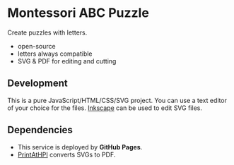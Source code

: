 Montessori ABC Puzzle
=====================

Create puzzles with letters.

- open-source
- letters always compatible
- SVG & PDF for editing and cutting

Development
-----------

This is a pure JavaScript/HTML/CSS/SVG project.
You can use a text editor of your choice for the files.
[Inkscape] can be used to edit SVG files.

Dependencies
------------

- This service is deployed by **GitHub Pages**.
- [PrintAtHPI] converts SVGs to PDF.

[PrintAtHPI]: https://github.com/niccokunzmann/printathpi
[Inkscape]: http://inkscape.org/

